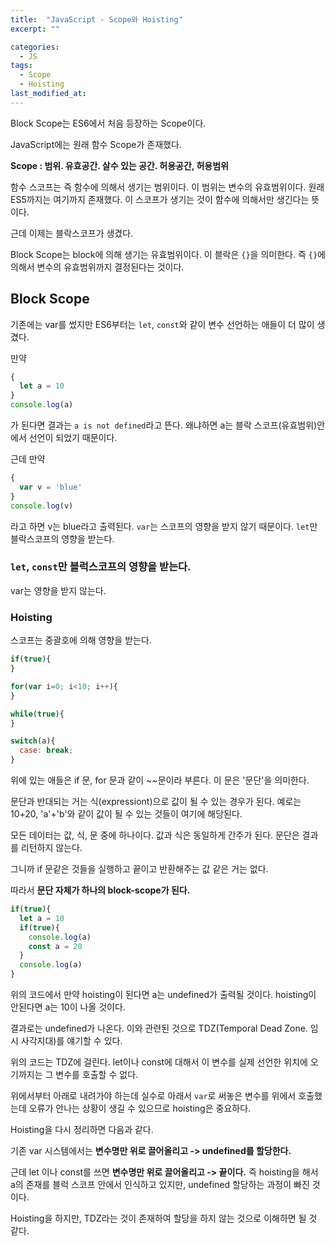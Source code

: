 ```yaml
---
title:  "JavaScript - Scope와 Hoisting"
excerpt: ""

categories:
  - JS
tags:
  - Scope
  - Hoisting
last_modified_at: 
---
```


Block Scope는 ES6에서 처음 등장하는 Scope이다.

JavaScript에는 원래 함수 Scope가 존재했다.

**Scope : 범위. 유효공간. 살수 있는 공간. 허용공간, 허용범위**

함수 스코프는 즉 함수에 의해서 생기는 범위이다. 이 범위는 변수의 유효범위이다. 원래 ES5까지는 여기까지 존재했다.
이 스코프가 생기는 것이 함수에 의해서만 생긴다는 뜻이다.

근데 이제는 블락스코프가 생겼다.

Block Scope는 block에 의해 생기는 유효범위이다. 이 블락은 `{}`을 의미한다. 즉 `{}`에 의해서 변수의 유효범위까지 결정된다는 것이다.

## Block Scope

기존에는 var를 썼지만 ES6부터는 `let`, `const`와 같이 변수 선언하는 애들이 더 많이 생겼다.

만약 

```javascript
{
  let a = 10
}
console.log(a)
```

가 된다면 결과는 `a is not defined`라고 뜬다. 왜냐하면 a는 블락 스코프(유효범위)안에서 선언이 되었기 때문이다.

근데 만약

```javascript
{
  var v = 'blue'
}
console.log(v)
```

라고 하면 v는 blue라고 출력된다. `var`는 스코프의 영향을 받지 않기 때문이다. `let`만 블락스코프의 영향을 받는다.

### `let`, `const`만 블럭스코프의 영향을 받는다.

var는 영향을 받지 않는다.

### Hoisting

스코프는 중괄호에 의해 영향을 받는다. 

```javascript
if(true){
}

for(var i=0; i<10; i++){
}

while(true){
}

switch(a){
  case: break;
}
```

위에 있는 애들은 if 문, for 문과 같이 ~~문이라 부른다. 이 문은 '문단'을 의미한다.

문단과 반대되는 거는 식(expressiont)으로 값이 될 수 있는 경우가 된다. 
예로는 10+20, 'a'+'b'와 같이 값이 될 수 있는 것들이 여기에 해당된다.

모든 데이터는 값, 식, 문 중에 하나이다. 값과 식은 동일하게 간주가 된다. 문단은 결과를 리턴하지 않는다.

그니까 if 문같은 것들을 실행하고 끝이고 반환해주는 값 같은 거는 없다.

따라서 **문단 자체가 하나의 block-scope가 된다.**

```javascript
if(true){
  let a = 10
  if(true){
    console.log(a)
    const a = 20
  }
  console.log(a)
}
```

위의 코드에서 만약 hoisting이 된다면 a는 undefined가 출력될 것이다. hoisting이 안된다면 a는 10이 나올 것이다.

결과로는 undefined가 나온다. 이와 관련된 것으로 TDZ(Temporal Dead Zone. 임시 사각지대)를 얘기할 수 있다.

위의 코드는 TDZ에 걸린다.  let이나 const에 대해서 이 변수를 실제 선언한 위치에 오기까지는 그 변수를 호출할 수 없다.

위에서부터 아래로 내려가야 하는데 실수로 아래서 `var`로 써놓은 변수를 위에서 호출했는데 오류가 안나는 상황이 생길 수 있으므로 hoisting은 중요하다.


Hoisting을 다시 정리하면 다음과 같다.

기존 var 시스템에서는 **변수명만 위로 끌어올리고 -> undefined를 할당한다.**

근데 let 이나 const를 쓰면 **변수명만 위로 끌어올리고 -> 끝이다.** 즉 hoisting을 해서 a의 존재를 블럭 스코프 안에서 인식하고 있지만,
undefined 할당하는 과정이 빠진 것이다.

Hoisting을 하지만, TDZ라는 것이 존재하여 할당을 하지 않는 것으로 이해하면 될 것 같다.


